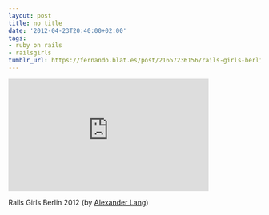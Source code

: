 ```yaml
---
layout: post
title: no title
date: '2012-04-23T20:40:00+02:00'
tags:
- ruby on rails
- railsgirls
tumblr_url: https://fernando.blat.es/post/21657236156/rails-girls-berlin-2012-by-alexander-lang
---
```

<iframe src="https://player.vimeo.com/video/40852182?title=0&amp;byline=0&amp;portrait=0&amp;app_id=122963" width="400" height="225" frameborder="0" allow="autoplay; fullscreen" allowfullscreen title="Rails Girls Berlin 2012"></iframe>  

Rails Girls Berlin 2012 (by [Alexander Lang](http://vimeo.com/40852182))
